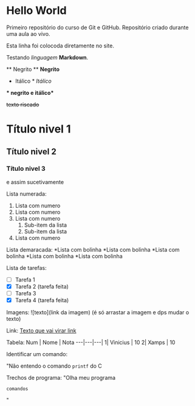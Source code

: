 # Hello World
 Primeiro repositório do curso de Git e GitHub.
 Repositório criado durante uma aula ao vivo.
 
Esta linha foi colocoda diretamente no site.

Testando *linguagem* **Markdown**.

** Negrito **
__Negrito__ 

* Itálico *
_Itálico_

__* negrito e itálico*__

~~texto riscado~~

# Título nivel 1
## Título nivel 2
### Título nivel 3
e assim sucetivamente 

Lista numerada:
1. Lista com numero
2. Lista com numero
8. Lista com numero
    1. Sub-item da lista
    1. Sub-item da lista
 2. Lista com numero 

Lista demaracada:
*Lista com bolinha
*Lista com bolinha
*Lista com bolinha
    *Lista com bolinha
*Lista com bolinha

Lista de tarefas:
- [ ] Tarefa 1
- [x] Tarefa 2 (tarefa feita)
- [ ] Tarefa 3
- [x] Tarefa 4 (tarefa feita)

Imagens:
![texto](link da imagem) (é só arrastar a imagem e dps mudar o texto)

Link:
[Texto que vai virar link](Link)

Tabela:
Num | Nome | Nota 
---|---|---|
1| Vinicius | 10
2| Xamps | 10

Identificar um comando:

"Não entendo o comando `printf` do C

Trechos de programa:
"Olha meu programa
```
comandos
```
"

